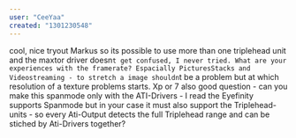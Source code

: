 ```yaml
---
user: "CeeYaa"
created: "1301230548"
---
```


cool, nice tryout Markus
so its possible to use more than one triplehead unit and the maxtor driver doesn`t get confused, I never tried.
What are your experiences with the framerate? Espacially PicturesStacks and Videostreaming - to stretch a image shouldn`t be a problem but at which resolution of a texture problems starts. 
Xp or 7 also good question - can you make this spanmode only with the ATI-Drivers - I read the Eyefinity supports Spanmode but in your case it must also support the Triplehead-units - so every Ati-Output detects the full Triplehead range and can be stiched by Ati-Drivers together?

